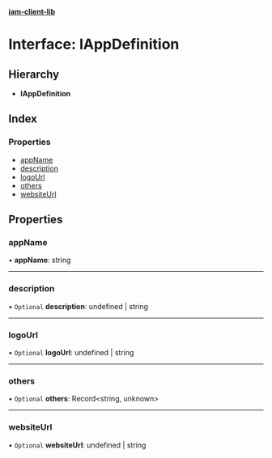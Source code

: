 **[iam-client-lib](../README.md)**

# Interface: IAppDefinition

## Hierarchy

* **IAppDefinition**

## Index

### Properties

* [appName](iappdefinition.md#appname)
* [description](iappdefinition.md#description)
* [logoUrl](iappdefinition.md#logourl)
* [others](iappdefinition.md#others)
* [websiteUrl](iappdefinition.md#websiteurl)

## Properties

### appName

•  **appName**: string

___

### description

• `Optional` **description**: undefined \| string

___

### logoUrl

• `Optional` **logoUrl**: undefined \| string

___

### others

• `Optional` **others**: Record\<string, unknown>

___

### websiteUrl

• `Optional` **websiteUrl**: undefined \| string
